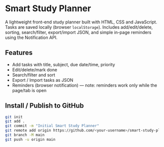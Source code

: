# Smart Study Planner
A lightweight front-end study planner built with HTML, CSS and JavaScript. Tasks are saved locally (browser `localStorage`). Includes add/edit/delete, sorting, search/filter, export/import JSON, and simple in-page reminders using the Notification API.

## Features
- Add tasks with title, subject, due date/time, priority
- Edit/delete/mark done
- Search/filter and sort
- Export / Import tasks as JSON
- Reminders (browser notification) — note: reminders work only while the page/tab is open

## Install / Publish to GitHub
```bash
git init
git add .
git commit -m "Initial Smart Study Planner"
git remote add origin https://github.com/<your-username>/smart-study-planner.git
git branch -M main
git push -u origin main
```
